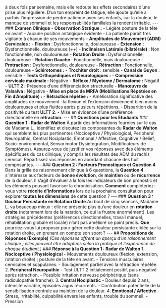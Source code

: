à deux fois par semaine, mais elle redoute les effets secondaires d’une prise plus régulière. D’un ton empreint de fatigue, elle ajoute qu’elle a parfois l’impression de perdre patience avec ses enfants, car la douleur, le manque de sommeil et les responsabilités familiales la rendent irritable. --- ### **Examen Clinique** - **Observation Statique :** - Légère posture de la tête en avant - Aucune position antalgique évidente - La patiente paraît très vigilante à chacun de ses mouvements - **Amplitudes de Mouvement (ADM) Cervicales :** - **Flexion** : Dysfonctionnelle, douloureuse - **Extension** : Dysfonctionnelle, douloureuse (++) - **Inclinaison Latérale (bilatérale)** : Non fonctionnelle, non douloureuse - **Rotation Droite** : Dysfonctionnelle, douloureuse - **Rotation Gauche** : Fonctionnelle, mais douloureuse - **Protraction** : Dysfonctionnelle, douloureuse - **Rétraction** : Fonctionnelle, douloureuse - **Sclérotomes :** - **Trochiter droit** : sensible - **Canal de Guyon** : sensible - **Tests Orthopédiques et Neurologiques :** - **Compression cervicale maximale :** Négative - **Réflexe / Myotome / Dermatome :** Négatif - **ULTT 2 :** Présence d’une différenciation structurelle - **Manœuvre de Valsalva :** Négative - **Mise en place de MRFA (Mobilisations Répétées en Fin d’Amplitude) :** - **Rétraction répétée :** - Amélioration significative des amplitudes de mouvement : la flexion et l’extension deviennent bien moins douloureuses et plus fluides après plusieurs répétitions. - Disparition de la positivité du test **ULTT 2**. - Mise en évidence d’une préférence directionnelle en **rétraction**. --- ## **Questions pour les Étudiants** ### **Question 1 : Radar de Walton** À partir des informations fournies sur le cas de Madame L., identifiez et discutez les composantes du **Radar de Walton** qui semblent les plus pertinentes (Nociceptive / Physiological, Peripheral Neuropathic, Central Nociplastic, Emotional / Affective, Cognitive / Belief, Socio-environmental, Sensorimotor Dysintegration, Modificateurs de Symptômes). Assurez-vous de justifier vos réponses avec des éléments spécifiques du cas clinique, y compris les résultats des ADM du rachis cervical. Répartissez vos réponses en abordant chacune des huit composantes. --- ### **Question 2 : Facteurs Pronostiques et Question 4** Dans la grille de raisonnement clinique à 6 questions, la **Question 4** s’intéresse aux facteurs de **bonne évolution**, de **maintien** ou de **récurrence** de la douleur. Il s’agit d’évaluer à la fois les indicateurs de bon pronostic et les éléments pouvant favoriser la chronicisation. **Comment** compléteriez-vous votre **récolte d’informations** lors de la prochaine consultation pour explorer **toutes les dimensions** de cette question ? --- ### **Question 3 : Douleur Persistante en Rotation Droite** Au bout de cinq séances, Madame L. va beaucoup mieux : elle ne présente plus qu’une douleur en **rotation droite** (notamment lors de la natation, ce qui la frustre énormément). Les stratégies précédentes (préférences directionnelles, travail manuel, réhabilitation globale et locale) n’ont pas amélioré ce point précis. **Que** pourriez-vous lui proposer pour gérer cette douleur persistante ciblée sur la rotation droite, en prenant en compte son sport ? --- ## **Propositions de Réponses (Exemple)** *(Ces réponses offrent un aperçu d’un raisonnement clinique ; elles peuvent être adaptées selon la pratique et l’expérience de chaque étudiant.)* ### **Réponse à la Question 1 : Radar de Walton** 1. **Nociceptive / Physiological** - Mouvements douloureux (flexion, extension, rotation droite) ; posture de la tête en avant. - Tensions musculaires cervicales et scapulaires. - Soulagement partiel avec la rétraction répétée. 2. **Peripheral Neuropathic** - Test ULTT 2 initialement positif, puis négativé après rétraction. - Possible irritation nerveuse périphérique (sans radiculopathie franche). 3. **Central Nociplastic** - Douleur depuis 2 ans, intensité variable, épisodes aigus récurrents. - Contribution potentielle de la sensibilisation centrale au maintien de la douleur. 4. **Emotional / Affective** - Stress, irritabilité, culpabilité envers les enfants, trouble du sommeil. - Pression